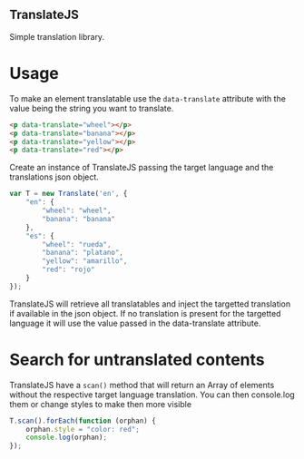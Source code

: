 ## TranslateJS

Simple translation library.

# Usage

To make an element translatable use the `data-translate` attribute with the value
being the string you want to translate.


```html
<p data-translate="wheel"></p>
<p data-translate="banana"></p>
<p data-translate="yellow"></p>
<p data-translate="red"></p>
```
    
Create an instance of TranslateJS passing the target language and the translations
json object.
    
```js
var T = new Translate('en', {
    "en": {
        "wheel": "wheel",
        "banana": "banana"
    },
    "es": {
        "wheel": "rueda",
        "banana": "platano",
        "yellow": "amarillo",
        "red": "rojo"
    }
});
```

TranslateJS will retrieve all translatables and inject the targetted translation
if available in the json object. If no translation is present for the targetted
language it will use the value passed in the data-translate attribute.

# Search for untranslated contents

TranslateJS have a `scan()` method that will return an Array of elements without
the respective target language translation. You can then console.log them or
change styles to make then more visible

```js
T.scan().forEach(function (orphan) {
    orphan.style = "color: red";
    console.log(orphan);
});
```